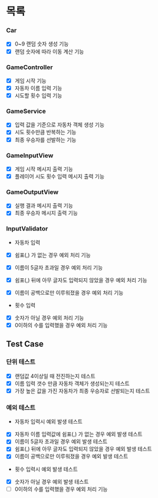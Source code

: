 # 목록

### Car

- [X] 0~9 랜덤 숫자 생성 기능
- [X] 랜덤 숫자에 따라 이동 계산 기능

### GameController

- [X] 게임 시작 기능
- [X] 자동차 이름 입력 기능
- [X] 시도할 횟수 입력 기능

### GameService

- [X] 입력 값을 기준으로 자동차 객체 생성 기능
- [X] 시도 횟수만큼 반복하는 기능
- [X] 최종 우승자를 선발하는 기능

### GameInputView

- [X] 게임 시작 메시지 출력 기능
- [X] 플레이어 시도 횟수 입력 메시지 출력 기능

### GameOutputView

- [X] 실행 결과 메시지 출력 기능
- [X] 최종 우승자 메시지 출력 기능

### InputValidator

- 자동차 입력
- [X] 쉼표(,) 가 없는 경우 예외 처리 기능
- [X] 이름이 5글자 초과일 경우 예외 처리 기능
- [X] 쉼표(,) 뒤에 아무 글자도 입력되지 않았을 경우 예외 처리 기능
- [X] 이름이 공백으로만 이루워졌을 경우 예외 처리 기능


- 횟수 입력
- [X] 숫자가 아닐 경우 예외 처리 기능
- [X] 0이하의 수를 입력했을 경우 예외 처리 기능

## Test Case

### 단위 테스트

- [X] 랜덤값 4이상일 때 전진하는지 테스트
- [X] 이름 입력 갯수 만큼 자동차 객체가 생성되는지 테스트
- [X] 가장 높은 값을 가진 자동차가 최종 우승자로 선발되는지 테스트

### 예외 테스트

- 자동차 입력시 예외 발생 테스트
- [X] 자동차 이름 입력값에 쉼표(,) 가 없는 경우 예외 발생 테스트
- [X] 이름이 5글자 초과일 경우 예외 발생 테스트
- [X] 쉼표(,) 뒤에 아무 글자도 입력되지 않았을 경우 예외 발생 테스트
- [X] 이름이 공백으로만 이루워졌을 경우 예외 발생 테스트

- 횟수 입력시 예외 발생 테스트
- [X] 숫자가 아닐 경우 예외 발생 테스트
- [ ] 0이하의 수를 입력했을 경우 예외 처리 기능